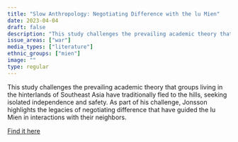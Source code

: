 ```yaml
---
title: "Slow Anthropology: Negotiating Difference with the lu Mien"
date: 2023-04-04
draft: false
description: "This study challenges the prevailing academic theory that groups living in the hinterlands of Southeast Asia have traditionally fled to the hills, seeking isolated independence and safety. As part of his challenge, Jonsson highlights the legacies of negotiating difference that have guided the Iu Mien in interactions with their neighbors."
issue_areas: ["war"]
media_types: ["literature"]
ethnic_groups: ["mien"]
image: ""
type: regular
---
```


This study challenges the prevailing academic theory that groups living in the hinterlands of Southeast Asia have traditionally fled to the hills, seeking isolated independence and safety. As part of his challenge, Jonsson highlights the legacies of negotiating difference that have guided the Iu Mien in interactions with their neighbors.

[Find it here](https://doi.org/10.1017/S0021911816001558)
